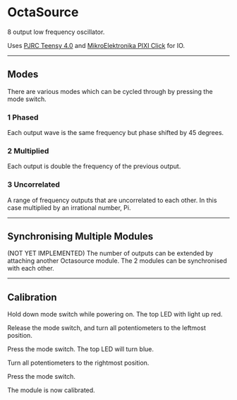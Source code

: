 
# OctaSource

8 output low frequency oscillator.

Uses [PJRC Teensy 4.0](https://www.pjrc.com/teensy-4-0/) and [MikroElektronika PIXI Click](https://www.mikroe.com/pixi-click) for IO.

---

## Modes

There are various modes which can be cycled through by pressing the mode switch.

### 1 Phased

Each output wave is the same frequency but phase shifted by 45 degrees.

### 2 Multiplied

Each output is double the frequency of the previous output.

### 3 Uncorrelated

A range of frequency outputs that are uncorrelated to each other. In this case multiplied by an irrational number, Pi.

---

## Synchronising Multiple Modules

(NOT YET IMPLEMENTED)
The number of outputs can be extended by attaching another Octasource module. The 2 modules can be synchronised with each other.

---

## Calibration

Hold down mode switch while powering on. The top LED with light up red.

Release the mode switch, and turn all potentiometers to the leftmost position.

Press the mode switch. The top LED will turn blue.

Turn all potentiometers to the rightmost position.

Press the mode switch.

The module is now calibrated.

